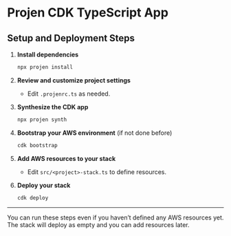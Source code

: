 # Projen CDK TypeScript App

## Setup and Deployment Steps

1. **Install dependencies**
   ```sh
   npx projen install
   ```

2. **Review and customize project settings**
   - Edit `.projenrc.ts` as needed.

3. **Synthesize the CDK app**
   ```sh
   npx projen synth
   ```

4. **Bootstrap your AWS environment** (if not done before)
   ```sh
   cdk bootstrap
   ```

5. **Add AWS resources to your stack**
   - Edit `src/<project>-stack.ts` to define resources.

6. **Deploy your stack**
   ```sh
   cdk deploy
   ```

---
You can run these steps even if you haven’t defined any AWS resources yet. The stack will deploy as empty and you can add resources later.